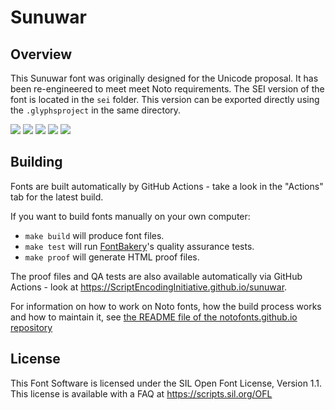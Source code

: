 # Sunuwar

## Overview
This Sunuwar font was originally designed for the Unicode proposal. It has been re-engineered to meet meet Noto requirements. The SEI version of the font is located in the `sei` folder. This version can be exported directly using the `.glyphsproject` in the same directory. 

[![][Fontbakery]](https://ScriptEncodingInitiative.github.io/sunuwar/fontbakery/fontbakery-report.html)
[![][Universal]](https://ScriptEncodingInitiative.github.io/sunuwar/fontbakery/fontbakery-report.html)
[![][GF Profile]](https://ScriptEncodingInitiative.github.io/sunuwar/fontbakery/fontbakery-report.html)
[![][Outline Correctness]](https://ScriptEncodingInitiative.github.io/sunuwar/fontbakery/fontbakery-report.html)
[![][Shaping]](https://ScriptEncodingInitiative.github.io/sunuwar/fontbakery/fontbakery-report.html)

[Fontbakery]: https://img.shields.io/endpoint?url=https%3A%2F%2Fraw.githubusercontent.com%2FScriptEncodingInitiative%2Fsunuwar%2Fgh-pages%2Fbadges%2Foverall.json
[GF Profile]: https://img.shields.io/endpoint?url=https%3A%2F%2Fraw.githubusercontent.com%2FScriptEncodingInitiative%2Fsunuwar%2Fgh-pages%2Fbadges%2FGoogleFonts.json
[Noto Profile]: https://img.shields.io/endpoint?url=https%3A%2F%2Fraw.githubusercontent.com%2FScriptEncodingInitiative%2Fsunuwar%2Fgh-pages%2Fbadges%2FNotoFonts.json
[Outline Correctness]: https://img.shields.io/endpoint?url=https%3A%2F%2Fraw.githubusercontent.com%2FScriptEncodingInitiative%2Fsunuwar%2Fgh-pages%2Fbadges%2FOutlineCorrectnessChecks.json
[Shaping]: https://img.shields.io/endpoint?url=https%3A%2F%2Fraw.githubusercontent.com%2FScriptEncodingInitiative%2Fsunuwar%2Fgh-pages%2Fbadges%2FShapingChecks.json
[Universal]: https://img.shields.io/endpoint?url=https%3A%2F%2Fraw.githubusercontent.com%2FScriptEncodingInitiative%2Fsunuwar%2Fgh-pages%2Fbadges%2FUniversal.json

## Building

Fonts are built automatically by GitHub Actions - take a look in the "Actions" tab for the latest build.

If you want to build fonts manually on your own computer:

* `make build` will produce font files.
* `make test` will run [FontBakery](https://github.com/googlefonts/fontbakery)'s quality assurance tests.
* `make proof` will generate HTML proof files.

The proof files and QA tests are also available automatically via GitHub Actions - look at https://ScriptEncodingInitiative.github.io/sunuwar.

For information on how to work on Noto fonts, how the build process
works and how to maintain it, see [the README file of the
notofonts.github.io
repository](https://github.com/notofonts/notofonts.github.io/blob/main/README.md)

## License

This Font Software is licensed under the SIL Open Font License, Version 1.1.
This license is available with a FAQ at
https://scripts.sil.org/OFL
